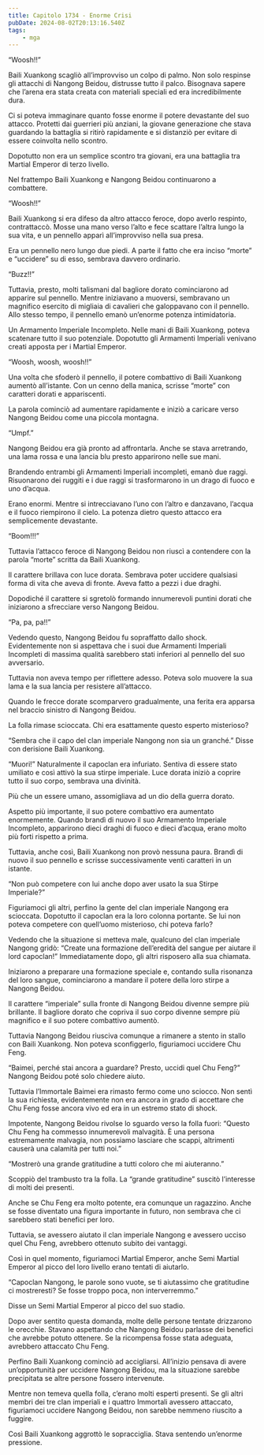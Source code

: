 ```yaml
---
title: Capitolo 1734 - Enorme Crisi
pubDate: 2024-08-02T20:13:16.540Z
tags:
    - mga
---
```



“Woosh!!”


Baili Xuankong scagliò all’improvviso un colpo di palmo. Non solo respinse gli attacchi di Nangong Beidou, distrusse tutto il palco. Bisognava sapere che l’arena era stata creata con materiali speciali ed era incredibilmente dura.


Ci si poteva immaginare quanto fosse enorme il potere devastante del suo attacco. Protetti dai guerrieri più anziani, la giovane generazione che stava guardando la battaglia si ritirò rapidamente e si distanziò per evitare di essere coinvolta nello scontro.


Dopotutto non era un semplice scontro tra giovani, era una battaglia tra Martial Emperor di terzo livello.


Nel frattempo Baili Xuankong e Nangong Beidou continuarono a combattere.


“Woosh!!”


Baili Xuankong si era difeso da altro attacco feroce, dopo averlo respinto, contrattaccò. Mosse una mano verso l’alto e fece scattare l’altra lungo la sua vita, e un pennello apparì all’improvviso nella sua presa.


Era un pennello nero lungo due piedi. A parte il fatto che era inciso “morte” e “uccidere” su di esso, sembrava davvero ordinario.


“Buzz!!”


Tuttavia, presto, molti talismani dal bagliore dorato cominciarono ad apparire sul pennello. Mentre iniziavano a muoversi, sembravano un magnifico esercito di migliaia di cavalieri che galoppavano con il pennello. Allo stesso tempo, il pennello emanò un’enorme potenza intimidatoria.


Un Armamento Imperiale Incompleto. Nelle mani di Baili Xuankong, poteva scatenare tutto il suo potenziale. Dopotutto gli Armamenti Imperiali venivano creati apposta per i Martial Emperor.


“Woosh, woosh, woosh!!”


Una volta che sfoderò il pennello, il potere combattivo di Baili Xuankong aumentò all’istante. Con un cenno della manica, scrisse “morte” con caratteri dorati e appariscenti.


La parola cominciò ad aumentare rapidamente e iniziò a caricare verso Nangong Beidou come una piccola montagna.


“Umpf.”


Nangong Beidou era già pronto ad affrontarla. Anche se stava arretrando, una lama rossa e una lancia blu presto apparirono nelle sue mani.


Brandendo entrambi gli Armamenti Imperiali incompleti, emanò due raggi. Risuonarono dei ruggiti e i due raggi si trasformarono in un drago di fuoco e uno d’acqua.


Erano enormi. Mentre si intrecciavano l’uno con l’altro e danzavano, l’acqua e il fuoco riempirono il cielo. La potenza dietro questo attacco era semplicemente devastante.


“Boom!!!”


Tuttavia l’attacco feroce di Nangong Beidou non riuscì a contendere con la parola “morte” scritta da Baili Xuankong.


Il carattere brillava con luce dorata. Sembrava poter uccidere qualsiasi forma di vita che aveva di fronte. Aveva fatto a pezzi i due draghi.


Dopodiché il carattere si sgretolò formando innumerevoli puntini dorati che iniziarono a sfrecciare verso Nangong Beidou.


“Pa, pa, pa!!”


Vedendo questo, Nangong Beidou fu sopraffatto dallo shock. Evidentemente non si aspettava che i suoi due Armamenti Imperiali Incompleti di massima qualità sarebbero stati inferiori al pennello del suo avversario.


Tuttavia non aveva tempo per riflettere adesso. Poteva solo muovere la sua lama e la sua lancia per resistere all’attacco.


Quando le frecce dorate scomparvero gradualmente, una ferita era apparsa nel braccio sinistro di Nangong Beidou.


La folla rimase scioccata. Chi era esattamente questo esperto misterioso?


“Sembra che il capo del clan imperiale Nangong non sia un granché.” Disse con derisione Baili Xuankong.


“Muori!” Naturalmente il capoclan era infuriato. Sentiva di essere stato umiliato e così attivò la sua stirpe imperiale. Luce dorata iniziò a coprire tutto il suo corpo, sembrava una divinità.


Più che un essere umano, assomigliava ad un dio della guerra dorato.

Aspetto più importante, il suo potere combattivo era aumentato enormemente. Quando brandì di nuovo il suo Armamento Imperiale Incompleto, apparirono dieci draghi di fuoco e dieci d’acqua, erano molto più forti rispetto a prima.


Tuttavia, anche così, Baili Xuankong non provò nessuna paura. Brandì di nuovo il suo pennello e scrisse successivamente venti caratteri in un istante.


“Non può competere con lui anche dopo aver usato la sua Stirpe Imperiale?”


Figuriamoci gli altri, perfino la gente del clan imperiale Nangong era scioccata. Dopotutto il capoclan era la loro colonna portante. Se lui non poteva competere con quell’uomo misterioso, chi poteva farlo?


Vedendo che la situazione si metteva male, qualcuno del clan imperiale Nangong gridò: “Create una formazione dell’eredità del sangue per aiutare il lord capoclan!” Immediatamente dopo, gli altri risposero alla sua chiamata.


Iniziarono a preparare una formazione speciale e, contando sulla risonanza del loro sangue, cominciarono a mandare il potere della loro stirpe a Nangong Beidou.


Il carattere “imperiale” sulla fronte di Nangong Beidou divenne sempre più brillante. Il bagliore dorato che copriva il suo corpo divenne sempre più magnifico e il suo potere combattivo aumentò.


Tuttavia Nangong Beidou riusciva comunque a rimanere a stento in stallo con Baili Xuankong. Non poteva sconfiggerlo, figuriamoci uccidere Chu Feng.


“Baimei, perché stai ancora a guardare? Presto, uccidi quel Chu Feng?” Nangong Beidou poté solo chiedere aiuto.


Tuttavia l’Immortale Baimei era rimasto fermo come uno sciocco. Non sentì la sua richiesta, evidentemente non era ancora in grado di accettare che Chu Feng fosse ancora vivo ed era in un estremo stato di shock.


Impotente, Nangong Beidou rivolse lo sguardo verso la folla fuori: “Questo Chu Feng ha commesso innumerevoli malvagità. È una persona estremamente malvagia, non possiamo lasciare che scappi, altrimenti causerà una calamità per tutti noi.”


“Mostrerò una grande gratitudine a tutti coloro che mi aiuteranno.”


Scoppiò del trambusto tra la folla. La “grande gratitudine” suscitò l’interesse di molti dei presenti.


Anche se Chu Feng era molto potente, era comunque un ragazzino. Anche se fosse diventato una figura importante in futuro, non sembrava che ci sarebbero stati benefici per loro.


Tuttavia, se avessero aiutato il clan imperiale Nangong e avessero ucciso quel Chu Feng, avrebbero ottenuto subito dei vantaggi.


Così in quel momento, figuriamoci Martial Emperor, anche Semi Martial Emperor al picco del loro livello erano tentati di aiutarlo.

“Capoclan Nangong, le parole sono vuote, se ti aiutassimo che gratitudine ci mostreresti? Se fosse troppo poca, non interverremmo.”


Disse un Semi Martial Emperor al picco del suo stadio.


Dopo aver sentito questa domanda, molte delle persone tentate drizzarono le orecchie. Stavano aspettando che Nangong Beidou parlasse dei benefici che avrebbe potuto ottenere. Se la ricompensa fosse stata adeguata, avrebbero attaccato Chu Feng.


Perfino Baili Xuankong cominciò ad accigliarsi. All’inizio pensava di avere un’opportunità per uccidere Nangong Beidou, ma la situazione sarebbe precipitata se altre persone fossero intervenute.


Mentre non temeva quella folla, c’erano molti esperti presenti. Se gli altri membri dei tre clan imperiali e i quattro Immortali avessero attaccato, figuriamoci uccidere Nangong Beidou, non sarebbe nemmeno riuscito a fuggire.


Così Baili Xuankong aggrottò le sopracciglia. Stava sentendo un’enorme pressione.



